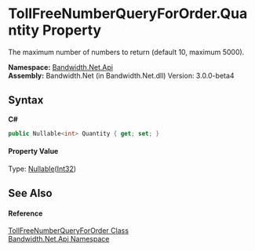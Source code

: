 ﻿# TollFreeNumberQueryForOrder.Quantity Property 
 

The maximum number of numbers to return (default 10, maximum 5000).

**Namespace:**&nbsp;<a href ="N_Bandwidth_Net_Api.md">Bandwidth.Net.Api</a><br />**Assembly:**&nbsp;Bandwidth.Net (in Bandwidth.Net.dll) Version: 3.0.0-beta4

## Syntax

**C#**<br />
``` C#
public Nullable<int> Quantity { get; set; }
```


#### Property Value
Type: <a href="http://msdn2.microsoft.com/en-us/library/b3h38hb0" target="_blank">Nullable</a>(<a href="http://msdn2.microsoft.com/en-us/library/td2s409d" target="_blank">Int32</a>)

## See Also


#### Reference
<a href ="T_Bandwidth_Net_Api_TollFreeNumberQueryForOrder.md">TollFreeNumberQueryForOrder Class</a><br /><a href ="N_Bandwidth_Net_Api.md">Bandwidth.Net.Api Namespace</a><br />